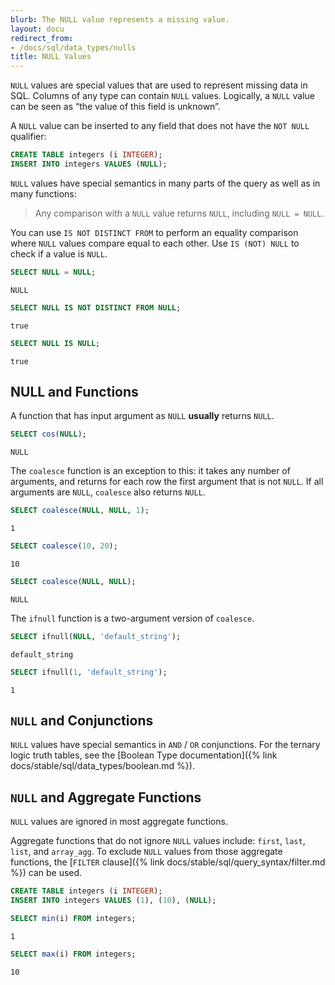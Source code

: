 ```yaml
---
blurb: The NULL value represents a missing value.
layout: docu
redirect_from:
- /docs/sql/data_types/nulls
title: NULL Values
---
```


`NULL` values are special values that are used to represent missing data in SQL. Columns of any type can contain `NULL` values. Logically, a `NULL` value can be seen as “the value of this field is unknown”.

A `NULL` value can be inserted to any field that does not have the `NOT NULL` qualifier:

```sql
CREATE TABLE integers (i INTEGER);
INSERT INTO integers VALUES (NULL);
```

`NULL` values have special semantics in many parts of the query as well as in many functions:

> Any comparison with a `NULL` value returns `NULL`, including `NULL = NULL`.

You can use `IS NOT DISTINCT FROM` to perform an equality comparison where `NULL` values compare equal to each other. Use `IS (NOT) NULL` to check if a value is `NULL`.

```sql
SELECT NULL = NULL;
```

```text
NULL
```

```sql
SELECT NULL IS NOT DISTINCT FROM NULL;
```

```text
true
```

```sql
SELECT NULL IS NULL;
```

```text
true
```

## NULL and Functions

A function that has input argument as `NULL` **usually** returns `NULL`.

```sql
SELECT cos(NULL);
```

```text
NULL
```

The `coalesce` function is an exception to this: it takes any number of arguments, and returns for each row the first argument that is not `NULL`. If all arguments are `NULL`, `coalesce` also returns `NULL`.

```sql
SELECT coalesce(NULL, NULL, 1);
```

```text
1
```

```sql
SELECT coalesce(10, 20);
```

```text
10
```

```sql
SELECT coalesce(NULL, NULL);
```

```text
NULL
```

The `ifnull` function is a two-argument version of `coalesce`.

```sql
SELECT ifnull(NULL, 'default_string');
```

```text
default_string
```

```sql
SELECT ifnull(1, 'default_string');
```

```text
1
```

## `NULL` and Conjunctions

`NULL` values have special semantics in `AND` / `OR` conjunctions. For the ternary logic truth tables, see the [Boolean Type documentation]({% link docs/stable/sql/data_types/boolean.md %}).

## `NULL` and Aggregate Functions

`NULL` values are ignored in most aggregate functions.

Aggregate functions that do not ignore `NULL` values include: `first`, `last`, `list`, and `array_agg`. To exclude `NULL` values from those aggregate functions, the [`FILTER` clause]({% link docs/stable/sql/query_syntax/filter.md %}) can be used.

```sql
CREATE TABLE integers (i INTEGER);
INSERT INTO integers VALUES (1), (10), (NULL);
```

```sql
SELECT min(i) FROM integers;
```

```text
1
```

```sql
SELECT max(i) FROM integers;
```

```text
10
```
